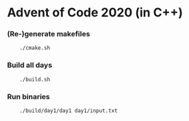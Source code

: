 # Advent of Code 2020 (in C++)

### (Re-)generate makefiles

        ./cmake.sh

### Build all days

        ./build.sh

### Run binaries

        ./build/day1/day1 day1/input.txt
